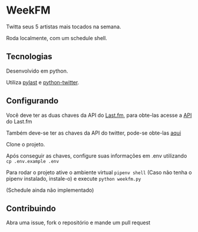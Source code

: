 # WeekFM

Twitta seus 5 artistas mais tocados na semana.

Roda localmente, com um schedule shell. 

## Tecnologias
Desenvolvido em python.

Utiliza [pylast](https://github.com/pylast/pylast) e [python-twitter](https://github.com/bear/python-twitter).

## Configurando

Você deve ter as duas chaves da API do [Last.fm](https://www.last.fm/pt/home), 
para obte-las acesse a [API](https://www.last.fm/api/account/create) do Last.fm 

Também deve-se ter as chaves da API do twitter,
pode-se obte-las [aqui](https://developer.twitter.com/en/apps)

Clone o projeto.

Após conseguir as chaves, configure suas informações em .env utilizando ` cp .env.example .env `

Para rodar o projeto ative o ambiente virtual ` pipenv shell ` (Caso não tenha o pipenv instalado, instale-o)
e execute ` python weekfm.py ` 

(Schedule ainda não implementado)

## Contribuindo 

Abra uma issue, fork o repositório e mande um pull request

